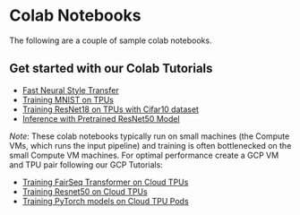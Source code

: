 # Colab Notebooks

The following are a couple of sample colab notebooks.

## Get started with our Colab Tutorials
* [Fast Neural Style Transfer](https://colab.research.google.com/github/pytorch/xla/blob/master/contrib/colab/style_transfer_inference.ipynb)
* [Training MNIST on TPUs](https://colab.research.google.com/github/pytorch/xla/blob/master/contrib/colab/mnist-training.ipynb)
* [Training ResNet18 on TPUs with Cifar10 dataset](https://colab.research.google.com/github/pytorch/xla/blob/master/contrib/colab/resnet18-training.ipynb)
* [Inference with Pretrained ResNet50 Model](https://colab.research.google.com/github/pytorch/xla/blob/master/contrib/colab/resnet18-training.ipynb)

*Note*: These colab notebooks typically run on small machines (the Compute VMs,
which runs the input pipeline) and training is often bottlenecked on the small
Compute VM machines. For optimal performance create a GCP VM and TPU pair
following our GCP Tutorials:
* [Training FairSeq Transformer on Cloud TPUs](https://cloud.google.com/tpu/docs/tutorials/transformer-pytorch)
* [Training Resnet50 on Cloud TPUs](https://cloud.google.com/tpu/docs/tutorials/resnet-alpha-py)
* [Training PyTorch models on Cloud TPU Pods](https://cloud.google.com/tpu/docs/tutorials/pytorch-pod)
